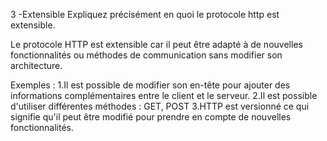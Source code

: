 3 -Extensible
Expliquez précisément en quoi le protocole http est extensible.

Le protocole HTTP est extensible car il peut être adapté à de nouvelles fonctionnalités ou méthodes de communication sans modifier son architecture.

Exemples :
1.Il est possible de modifier son en-tête pour ajouter des informations complémentaires entre le client et le serveur.
2.Il est possible d'utiliser différentes méthodes : GET, POST
3.HTTP est versionné ce qui signifie qu'il peut être modifié pour prendre en compte de nouvelles fonctionnalités.
 